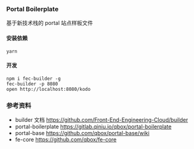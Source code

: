 ### Portal Boilerplate

基于新技术栈的 portal 站点样板文件

#### 安装依赖

```shell
yarn
```

#### 开发

```shell
npm i fec-builder -g
fec-builder -p 8080
open http://localhost:8080/kodo
```

### 参考资料

- builder 文档 https://github.com/Front-End-Engineering-Cloud/builder
- portal-boilerplate https://gitlab.qiniu.io/qbox/portal-boilerplate
- portal-base https://github.com/qbox/portal-base/wiki
- fe-core https://github.com/qbox/fe-core
